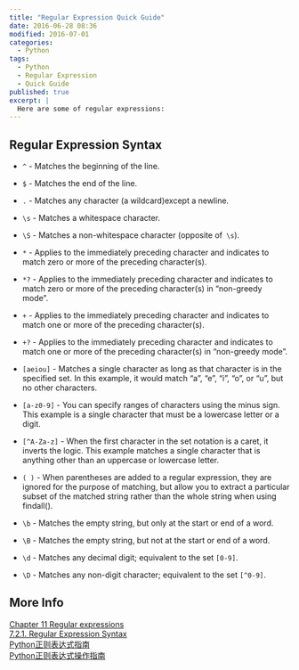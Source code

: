 ```yaml
---
title: "Regular Expression Quick Guide"
date: 2016-06-28 08:36
modified: 2016-07-01
categories:
  - Python
tags:
  - Python
  - Regular Expression
  - Quick Guide
published: true
excerpt: |
  Here are some of regular expressions: 
---
```


## Regular Expression Syntax

* `^` - Matches the beginning of the line.

* `$` - Matches the end of the line.

* `.` - Matches any character (a wildcard)except a newline.

* `\s` - Matches a whitespace character.

* `\S` - Matches a non-whitespace character (opposite of` \s`).

* `*` - Applies to the immediately preceding character and indicates to match zero or more of the preceding character(s).

* `*?` - Applies to the immediately preceding character and indicates to match zero or more of the preceding character(s) in “non-greedy mode”.

* `+` - Applies to the immediately preceding character and indicates to match one or more of the preceding character(s).

* `+?` - Applies to the immediately preceding character and indicates to match one or more of the preceding character(s) in “non-greedy mode”.

* `[aeiou]` - Matches a single character as long as that character is in the specified set. In this example, it would match “a”, “e”, “i”, “o”, or “u”, but no other characters.

* `[a-z0-9]` - You can specify ranges of characters using the minus sign. This example is a single character that must be a lowercase letter or a digit.

* `[^A-Za-z]` - When the first character in the set notation is a caret, it inverts the logic. This example matches a single character that is anything other than an uppercase or lowercase letter.

* `( )` - When parentheses are added to a regular expression, they are ignored for the purpose of matching, but allow you to extract a particular subset of the matched string rather than the whole string when using findall().

* `\b` - Matches the empty string, but only at the start or end of a word.

* `\B` - Matches the empty string, but not at the start or end of a word.

* `\d` - Matches any decimal digit; equivalent to the set `[0-9]`.

* `\D` - Matches any non-digit character; equivalent to the set `[^0-9]`.

## More Info

[Chapter 11  Regular expressions](http://www.pythonlearn.com/html-270/book012.html)  
[7.2.1. Regular Expression Syntax](https://docs.python.org/2/library/re.html)  
[Python正则表达式指南](http://www.cnblogs.com/huxi/archive/2010/07/04/1771073.html)  
[Python正则表达式操作指南](http://wiki.ubuntu.org.cn/Python%E6%AD%A3%E5%88%99%E8%A1%A8%E8%BE%BE%E5%BC%8F%E6%93%8D%E4%BD%9C%E6%8C%87%E5%8D%97)  

